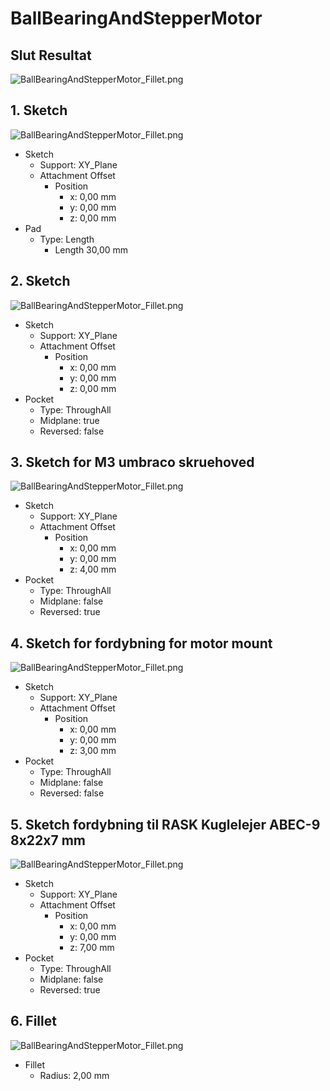 # BallBearingAndStepperMotor

## Slut Resultat

![BallBearingAndStepperMotor_Fillet.png](./Images/BallBearingAndStepperMotor_Fillet.png)

## 1. Sketch

![BallBearingAndStepperMotor_Fillet.png](./Images/BallBearingAndStepperMotor_Pad-Sketch.png)

* Sketch
  * Support: XY_Plane
  * Attachment Offset
    * Position
      * x: 0,00 mm
      * y: 0,00 mm
      * z: 0,00 mm
* Pad
  * Type: Length
    * Length 30,00 mm

## 2. Sketch

![BallBearingAndStepperMotor_Fillet.png](./Images/BallBearingAndStepperMotor_Pocket-Sketch001.png)

* Sketch
  * Support: XY_Plane
  * Attachment Offset
    * Position
      * x: 0,00 mm
      * y: 0,00 mm
      * z: 0,00 mm
* Pocket
  * Type: ThroughAll
  * Midplane: true
  * Reversed: false

## 3. Sketch for M3 umbraco skruehoved

![BallBearingAndStepperMotor_Fillet.png](./Images/BallBearingAndStepperMotor_Pocket006-Sketch002.png)

* Sketch
  * Support: XY_Plane
  * Attachment Offset
    * Position
      * x: 0,00 mm
      * y: 0,00 mm
      * z: 4,00 mm
* Pocket
  * Type: ThroughAll
  * Midplane: false
  * Reversed: true

## 4. Sketch for fordybning for motor mount

![BallBearingAndStepperMotor_Fillet.png](./Images/BallBearingAndStepperMotor_Pocket007-Sketch003.png)

* Sketch
  * Support: XY_Plane
  * Attachment Offset
    * Position
      * x: 0,00 mm
      * y: 0,00 mm
      * z: 3,00 mm
* Pocket
  * Type: ThroughAll
  * Midplane: false
  * Reversed: false


## 5. Sketch fordybning til RASK Kuglelejer ABEC-9 8x22x7 mm

![BallBearingAndStepperMotor_Fillet.png](./Images/BallBearingAndStepperMotor_Pocket008-Sketch008.png)

* Sketch
  * Support: XY_Plane
  * Attachment Offset
    * Position
      * x: 0,00 mm
      * y: 0,00 mm
      * z: 7,00 mm
* Pocket
  * Type: ThroughAll
  * Midplane: false
  * Reversed: true

## 6. Fillet

![BallBearingAndStepperMotor_Fillet.png](./Images/BallBearingAndStepperMotor_Fillet.png)

* Fillet
  * Radius: 2,00 mm

